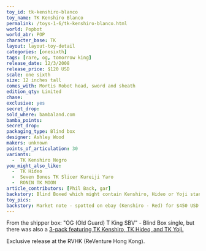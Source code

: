 ```yaml
---
toy_id: tk-kenshiro-blanco
toy_name: TK Kenshiro Blanco
permalink: /toys-1-6/tk-kenshiro-blanco.html
world: Popbot
world_abr: POP
character_base: TK
layout: layout-toy-detail
categories: [onesixth]
tags: [rare, og, tomorrow king]
release_date: 12/3/2008
release_price: $120 USD
scale: one sixth
size: 12 inches tall
comes_with: Mortis Robot head, sword and sheath
edition_qty: Limited
chase: 
exclusive: yes
secret_drop: 
sold_where: bambaland.com
bamba_points: 
secret_drop:
packaging_type: Blind box
designer: Ashley Wood
makers: unknown
points_of_articulation: 30
variants: 
  -  TK Kenshiro Negro
you_might_also_like:
  -  TK Hideo
  -  Seven Bones TK Slicer Kureiji Yaro
  -  RONIN TK MOON
article_contributors: [Phil Back, gar]
backstory: Blind Boxed which might contain Kenshiro, Hideo or Yoji standard variants, or Blanco or Negro rare variants / including white Mortis Robot Head, 22pcs in total
toy_pics:
backstory: Market note - spotted on ebay (Kenshiro - Red) for $450 USD. Kenshiro Blue spotted @ $800 USD (1/30/2019). 
---
```

From the shipper box: "OG (Old Guard) T King SBV" - Blind Box single, but there was also a <a href="/toys-1-6/tk-3-pack.html">3-pack featuring TK Kenshiro, TK Hideo, and TK Yoji.</a> 

Exclusive release at the RVHK (ReVenture Hong Kong).
